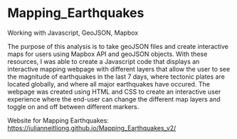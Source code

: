 # Mapping_Earthquakes
Working with Javascript, GeoJSON, Mapbox

The purpose of this analysis is to take geoJSON files and create interactive maps for users using Mapbox API and geoJSON objects. With these resources, I was able to create a Javascript code that displays an interactive mapping webpage with different layers that allow the user to see the magnitude of earthquakes in the last 7 days, where tectonic plates are located globally, and where all major earthquakes have occured. The webpage was created using HTML and CSS to create an interactive user experience where the end-user can change the different map layers and toggle on and off between different markers. 

Website for Mapping Earthquakes: https://julianneitliong.github.io/Mapping_Earthquakes_v2/
